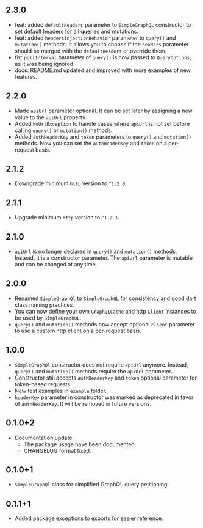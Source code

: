 ## 2.3.0
* feat: added `defaultHeaders` parameter to `SimpleGraphQL` constructor to set default headers for all queries and mutations.
* feat: added `headersInjectionBehavior` parameter to `query()` and `mutation()` methods. It allows you to choose if the `headers` parameter should be merged with the `defaultHeaders` or override them.
* fix: `pollInterval` parameter of `query()` is now passed to `QueryOptions`, as it was being ignored.
* docs: README.md updated and improved with more examples of new features.
## 2.2.0
* Made `apiUrl` parameter optional. It can be set later by assigning a new value to the `apiUrl` property.
* Added `NoUrlException` to handle cases where `apiUrl` is not set before calling `query()` or `mutation()` methods.
* Added `authHeaderKey` and `token` parameters to `query()` and `mutation()` methods. Now you can set the `authHeaderKey` and `token` on a per-request basis.
## 2.1.2
* Downgrade minimum `http` version to `^1.2.0`.
## 2.1.1
* Upgrade minimum `http` version to `^1.2.1`.
## 2.1.0
* `apiUrl` is no longer declared in `query()` and `mutation()` methods. Instead, it is a constructor parameter. The `apiUrl` parameter is mutable and can be changed at any time.
## 2.0.0
* Renamed `SimpleGraphQl` to `SimpleGraphQL` for consistency and good dart class naming practices.
* You can now define your own `GraphQLCache` and http `Client` instances to be used by `SimpleGraphQL`.
* `query()` and `mutation()` methods now accept optional `client` parameter to use a custom http client on a per-request basis.
## 1.0.0
* `SimpleGraphQl` constructor does not require `apiUrl` anymore. Instead, `query()` and `mutation()` methods require the `apiUrl` parameter.
* Constructor still accepts `authHeaderKey` and `token` optional parameter for token-based requests.
* New test examples in `example` folder.
* `headerKey` parameter in constructor was marked as deprecated in favor of `authHeaderKey`. It will be removed in future versions.
## 0.1.0+2
* Documentation update.
  - The package usage have been documented.
  - CHANGELOG format fixed.
## 0.1.0+1
* `SimpleGraphQl` class for simplified GraphQL query petitioning.

## 0.1.1+1
* Added package exceptions to exports for easier reference.
